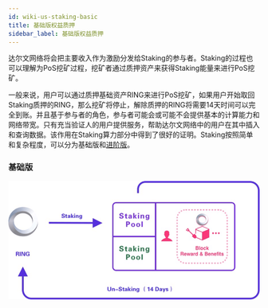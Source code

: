 ```yaml
---
id: wiki-us-staking-basic
title: 基础版权益质押
sidebar_label: 基础版权益质押
---
```


达尔文网络将会把主要收入作为激励分发给Staking的参与者。Staking的过程也可以理解为PoS挖矿过程，挖矿者通过质押资产来获得Staking能量来进行PoS挖矿。

一般来说，用户可以通过质押基础资产RING来进行PoS挖矿，如果用户开始取回Staking质押的RING，那么挖矿将停止，解除质押的RING将需要14天时间可以完全到账。并且基于参与者的角色，参与者可能会或可能不会提供基本的计算能力和网络带宽。只有充当验证人的用户提供服务，帮助达尔文网络中的用户在其中插入和查询数据。该作用在Staking算力部分中得到了很好的证明。Staking按照简单和复杂程度，可以分为基础版和[进阶版](./wiki-us-staking-advanced)。

### 基础版

![基础版](assets/staking-basic.png)